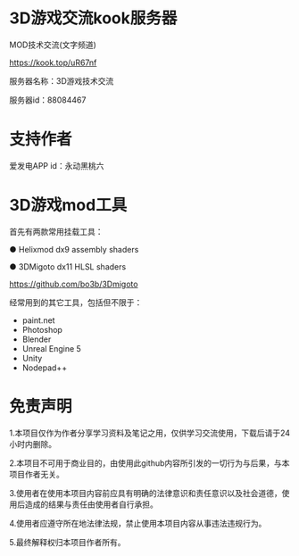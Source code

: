 # 3D游戏交流kook服务器
MOD技术交流(文字频道)

https://kook.top/uR67nf

服务器名称：3D游戏技术交流

服务器id：88084467

# 支持作者
爱发电APP
id：永动黑桃六

# 3D游戏mod工具
首先有两款常用挂载工具：

● Helixmod dx9  assembly shaders

● 3DMigoto dx11 HLSL shaders

https://github.com/bo3b/3Dmigoto

经常用到的其它工具，包括但不限于：
- paint.net
- Photoshop
- Blender
- Unreal Engine 5
- Unity
- Nodepad++

# 免责声明
1.本项目仅作为作者分享学习资料及笔记之用，仅供学习交流使用，下载后请于24小时内删除。

2.本项目不可用于商业目的，由使用此github内容所引发的一切行为与后果，与本项目作者无关。

3.使用者在使用本项目内容前应具有明确的法律意识和责任意识以及社会道德，使用后造成的结果与责任由使用者自行承担。

4.使用者应遵守所在地法律法规，禁止使用本项目内容从事违法违规行为。

5.最终解释权归本项目作者所有。

